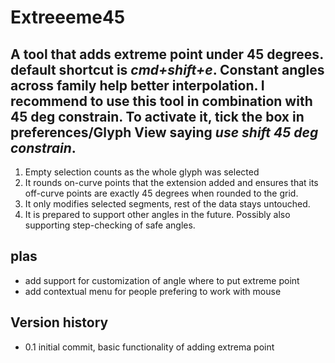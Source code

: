 # Extreeeme45
## A tool that adds extreme point under 45 degrees. default shortcut is *cmd+shift+e*. Constant angles across family help better interpolation. I recommend to use this tool in combination with 45 deg constrain. To activate it, tick the box in preferences/Glyph View saying *use shift 45 deg constrain*.
1. Empty selection counts as the whole glyph was selected
2. It rounds on-curve points that the extension added and ensures that its off-curve points are exactly 45 degrees when rounded to the grid.
3. It only modifies selected segments, rest of the data stays untouched.
4. It is prepared to support other angles in the future. Possibly also supporting step-checking of safe angles.
## plas
- add support for customization of angle where to put extreme point
- add contextual menu for people prefering to work with mouse
## Version history
- 0.1 initial commit, basic functionality of adding extrema point

